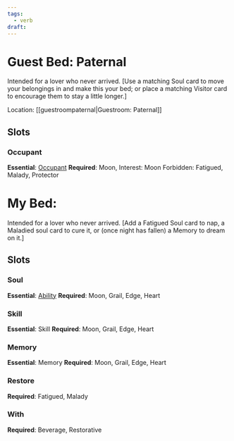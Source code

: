 ```yaml
---
tags:
  - verb
draft:
---
```

# Guest Bed: Paternal
Intended for a lover who never arrived. \[Use a matching Soul card to move your belongings in and make this your bed; or place a matching Visitor card to encourage them to stay a little longer.]

Location: [[guestroompaternal|Guestroom: Paternal]]
## Slots
### Occupant
**Essential**: [Occupant](https://uadaf.theevilroot.xyz/rowenarium/element/campable)
**Required**: Moon, Interest: Moon
Forbidden: Fatigued, Malady, Protector
# My Bed:
Intended for a lover who never arrived. \[Add a Fatigued Soul card to nap, a Maladied soul card to cure it, or (once night has fallen) a Memory to dream on it.]
## Slots
### Soul
**Essential**: [Ability](https://uadaf.theevilroot.xyz/rowenarium/element/ability)
**Required**: Moon, Grail, Edge, Heart
### Skill
**Essential**: Skill
**Required**: Moon, Grail, Edge, Heart
### Memory
**Essential**: Memory
**Required**: Moon, Grail, Edge, Heart
### Restore
**Required**: Fatigued, Malady
### With
**Required**: Beverage, Restorative